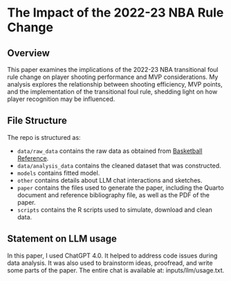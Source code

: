 # The Impact of the 2022-23 NBA Rule Change

## Overview

This paper examines the implications of the 2022-23 NBA transitional foul rule change on player shooting performance and MVP considerations. My analysis explores the relationship between shooting efficiency, MVP points, and the implementation of the transitional foul rule, shedding light on how player recognition may be influenced.


## File Structure

The repo is structured as:

-   `data/raw_data` contains the raw data as obtained from [Basketball Reference](https://www.basketball-reference.com/awards/awards_2023.html).
-   `data/analysis_data` contains the cleaned dataset that was constructed.
-   `models` contains fitted model. 
-   `other` contains details about LLM chat interactions and sketches.
-   `paper` contains the files used to generate the paper, including the Quarto document and reference bibliography file, as well as the PDF of the paper. 
-   `scripts` contains the R scripts used to simulate, download and clean data.


## Statement on LLM usage

In this paper, I used ChatGPT 4.0. It helped to address code issues during data analysis. It was also used to brainstorm ideas, proofread, and write some parts of the paper. The entire chat is available at: inputs/llm/usage.txt.

